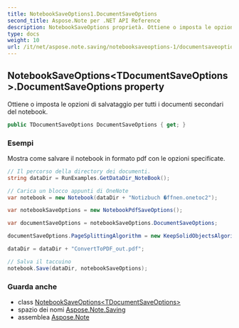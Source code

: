 ```yaml
---
title: NotebookSaveOptions1.DocumentSaveOptions
second_title: Aspose.Note per .NET API Reference
description: NotebookSaveOptions proprietà. Ottiene o imposta le opzioni di salvataggio per tutti i documenti secondari del notebook.
type: docs
weight: 10
url: /it/net/aspose.note.saving/notebooksaveoptions-1/documentsaveoptions/
---
```

## NotebookSaveOptions&lt;TDocumentSaveOptions&gt;.DocumentSaveOptions property

Ottiene o imposta le opzioni di salvataggio per tutti i documenti secondari del notebook.

```csharp
public TDocumentSaveOptions DocumentSaveOptions { get; }
```

### Esempi

Mostra come salvare il notebook in formato pdf con le opzioni specificate.

```csharp
// Il percorso della directory dei documenti.
string dataDir = RunExamples.GetDataDir_NoteBook();

// Carica un blocco appunti di OneNote
var notebook = new Notebook(dataDir + "Notizbuch �ffnen.onetoc2");

var notebookSaveOptions = new NotebookPdfSaveOptions();

var documentSaveOptions = notebookSaveOptions.DocumentSaveOptions;

documentSaveOptions.PageSplittingAlgorithm = new KeepSolidObjectsAlgorithm();

dataDir = dataDir + "ConvertToPDF_out.pdf";

// Salva il taccuino
notebook.Save(dataDir, notebookSaveOptions);
```

### Guarda anche

* class [NotebookSaveOptions&lt;TDocumentSaveOptions&gt;](../)
* spazio dei nomi [Aspose.Note.Saving](../../notebooksaveoptions-1/)
* assemblea [Aspose.Note](../../../)


